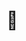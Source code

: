 # 👋


<!-- 

<p align="center">
<a href="https://r0h.in/discord">
    <img align="left" alt="Discord" width="22px" src="https://simpleicons.org/icons/discord.svg" />
</a>

<a href="https://r0h.in/email">
    <img align="left" alt="Email" width="22px" src="https://simpleicons.org/icons/gmail.svg" />
</a>

<a href="https://twitter.com/r0hin12">
    <img align="left" alt="Twitter" width="22px" src="https://simpleicons.org/icons/twitter.svg" />
</a>

<a href="https://r0h.in">
    <img align="left" alt="Twitter" width="22px" src="https://image.flaticon.com/icons/svg/876/876765.svg" />
</a>
</p>

<br>

![Github Stats](https://github-readme-stats.vercel.app/api?username=r0hin)
![Top Langs](https://github-readme-stats.vercel.app/api/top-langs/?username=anuraghazra&hide=GLSL,HTML)

<br>
<div align="center">
    <center>
          👇 Keep scrolling to see my projects 👇
    </center>
</div> -->

